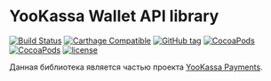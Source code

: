 # YooKassa Wallet API library

[![Build Status](https://travis-ci.org/yoomoney/yookassa-wallet-api-swift.svg?branch=master)](https://travis-ci.org/yoomoney/yookassa-wallet-api-swift)
[![Carthage Compatible](https://img.shields.io/badge/Carthage-compatible-4BC51D.svg?style=flat)](https://github.com/Carthage/Carthage)
[![GitHub tag](https://img.shields.io/github/tag/yoomoney/yookassa-wallet-api-swift.svg)](https://img.shields.io/github/tag/yoomoney/yookassa-wallet-api-swift.svg)
[![CocoaPods](https://img.shields.io/cocoapods/v/yoomoney/yookassa-wallet-api-swift.svg)](https://img.shields.io/cocoapods/v/yoomoney/yookassa-wallet-api-swift.svg)
[![CocoaPods](https://img.shields.io/cocoapods/at/yoomoney/yookassa-wallet-api-swift.svg)](https://img.shields.io/cocoapods/at/yoomoney/yookassa-wallet-api-swift.svg)
[![license](https://img.shields.io/github/license/yoomoney/yookassa-wallet-api-swift.svg)](https://img.shields.io/github/license/yoomoney/yookassa-wallet-api-swift.svg)

Данная библиотека является частью проекта [YooKassa Payments](https://github.com/yoomoney/yookassa-payments-swift).
